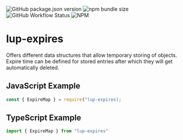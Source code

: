 ![GitHub package.json version](https://img.shields.io/github/package-json/v/LupCode/node-lup-expires)
![npm bundle size](https://img.shields.io/bundlephobia/min/lup-expires)
![GitHub Workflow Status](https://img.shields.io/github/workflow/status/LupCode/node-lup-expires/On%20Push)
![NPM](https://img.shields.io/npm/l/lup-expires)

# lup-expires
Offers different data structures that allow temporary storing of objects. 
Expire time can be defined for stored entries after which they will get automatically deleted.

## JavaScript Example

```javascript
const { ExpireMap } = require("lup-expires);


```


## TypeScript Example

```typescript
import { ExpireMap } from "lup-expires"


```